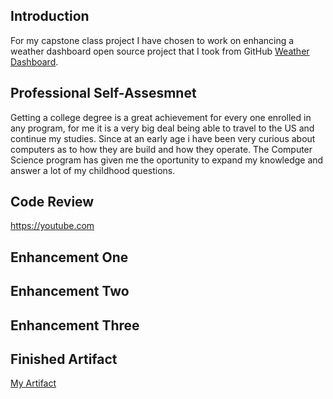 ## Introduction

For my capstone class project I have chosen to work on enhancing a weather dashboard open source project that I took from GitHub [Weather Dashboard](https://github.com/vlaine/Weather-Forecast-Dashboard).



## Professional Self-Assesmnet 

  Getting a college degree is a great achievement for every one enrolled in any program, for me it is a very big deal being able to travel to the US and continue my studies. Since at an early age i have been very curious about computers as to how they are build and how they operate. The Computer Science program has given me the oportunity to expand my knowledge and answer a lot of my childhood questions. 

## Code Review

https://youtube.com

## Enhancement One

## Enhancement Two

## Enhancement Three



## Finished Artifact
[My Artifact](https:/belezi.github.io/project/index.html)
